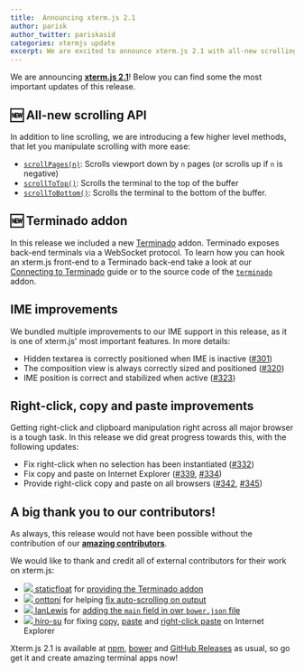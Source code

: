 ```yaml
---
title:  Announcing xterm.js 2.1
author: parisk
author_twitter: pariskasid
categories: xtermjs update
excerpt: We are excited to announce xterm.js 2.1 with all-new scrolling API, Terminado support and more!
---
```


We are announcing **<a href="https://github.com/sourcelair/xterm.js" target="_blank">xterm.js 2.1</a>**! Below you can find some the most important updates of this release.

## 🆕 All-new scrolling API
In addition to line scrolling, we are introducing a few higher level methods, that let you manipulate scrolling with more ease:

- [`scrollPages(n)`](/docs/api/Terminal/#scrollpagesn): Scrolls viewport down by `n` pages (or scrolls up if `n` is negative)
- [`scrollToTop()`](/docs/api/Terminal/#scrolltotop): Scrolls the terminal to the top of the buffer
- [`scrollToBottom()`](/docs/api/Terminal/#scrolltobottom): Scrolls the terminal to the bottom of the buffer.

## 🆕 Terminado addon
In this release we included a new [Terminado](http://terminado.readthedocs.io/en/latest/) addon. Terminado exposes back-end terminals via a WebSocket protocol. To learn how you can hook an xterm.js front-end to a Terminado back-end take a look at our [Connecting to Terminado](/docs/guides/terminado/) guide  or to the source code of the [`terminado`](https://github.com/sourcelair/xterm.js/blob/2.1.0/addons/terminado/terminado.js) addon.

## IME improvements
We bundled multiple improvements to our IME support in this release, as it is one of xterm.js' most important features. In more details:

- Hidden textarea is correctly positioned when IME is inactive ([#301](https://github.com/sourcelair/xterm.js/pull/301))
- The composition view is always correctly sized and positioned ([#320](https://github.com/sourcelair/xterm.js/pull/320))
- IME position is correct and stabilized when active ([#323](https://github.com/sourcelair/xterm.js/pull/323))

## Right-click, copy and paste improvements
Getting right-click and clipboard manipulation right across all major browser is a tough task. In this release we did great progress towards this, with the following updates:

- Fix right-click when no selection has been instantiated ([#332](https://github.com/sourcelair/xterm.js/pull/332))
- Fix copy and paste on Internet Explorer ([#339](https://github.com/sourcelair/xterm.js/pull/339), [#334](https://github.com/sourcelair/xterm.js/pull/334))
- Provide right-click copy and paste on all browsers ([#342](https://github.com/sourcelair/xterm.js/pull/342), [#345](https://github.com/sourcelair/xterm.js/pull/345))

## A big thank you to our contributors!
As always, this release would not have been possible without the contribution of our [**amazing contributors**](https://github.com/sourcelair/xterm.js/blob/2.1.0/AUTHORS).

We would like to thank and credit all of external contributors for their work on xterm.js:

- <a href="https://github.com/staticfloat"> <img class="avatar mr-2" src="https://github.com/staticfloat.png?s=32" /> staticfloat</a> for [providing the Terminado addon](https://github.com/sourcelair/xterm.js/pull/303)
- <a href="https://github.com/onttoni"> <img class="avatar mr-2" src="https://github.com/onttoni.png?s=32" /> onttoni</a> for helping [fix auto-scrolling on output](https://github.com/sourcelair/xterm.js/pull/336/commits/5e68acfc761870930942e057b0c61fcde722bfb1)
- <a href="https://github.com/IanLewis"> <img class="avatar mr-2" src="https://github.com/IanLewis.png?s=32" /> IanLewis</a> for [adding the `main` field in owr `bower.json` file](https://github.com/sourcelair/xterm.js/pull/337)
- <a href="https://github.com/hiro-su"> <img class="avatar mr-2" src="https://github.com/hiro-su.png?s=32" /> hiro-su</a> for fixing [copy](https://github.com/sourcelair/xterm.js/pull/339), [paste](https://github.com/sourcelair/xterm.js/pull/334) and [right-click paste](https://github.com/sourcelair/xterm.js/pull/345) on Internet Explorer

Xterm.js 2.1 is available at [npm](http://npmjs.org/package/xterm), [bower](https://bower.io) and [GitHub Releases](https://github.com/sourcelair/xterm.js/releases/tag/2.1.0) as usual, so go get it and create amazing terminal apps now!